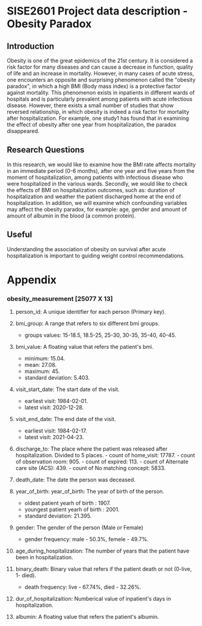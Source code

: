 # SISE2601 Project data description - Obesity Paradox

## Introduction
Obesity is one of the great epidemics of the 21st century. It is considered a risk factor for many diseases and can cause a decrease in function, quality of life and an increase in mortality. However, in many cases of acute stress, one encounters an opposite and surprising phenomenon called the "obesity paradox", in which a high BMI (Body mass index) is a protective factor against mortality. This phenomenon exists in inpatients in different wards of hospitals and is particularly prevalent among patients with acute infectious disease. However, there exists a small number of studies that show reversed relationship, in which obesity is indeed a risk factor for mortality after hospitalization. For example, one study1 has found that in examining the effect of obesity after one year from hospitalization, the paradox disappeared.

## Research Questions
In this research, we would like to examine how the BMI rate affects mortality
in an immediate period (0-6 months), after one year and five years from the moment of hospitalization, among patients with infectious disease who were hospitalized in the various wards.
Secondly, we would like to check the effects of BMI on hospitalization outcomes, such as: duration of hospitalization and weather the patient discharged home at the end of hospitalization.
In addition, we will examine which confounding variables may affect the obesity paradox, for example: age, gender and amount of amount of albumin in the blood (a common protein).

## Useful
Understanding the association of obesity on survival after acute hospitalization is important to guiding weight control recommendations.


# Appendix 
### obesity_measurement [25077 X 13]

1. person_id: A unique identifier for each person (Primary key).

2. bmi_group: A range that refers to six different bmi groups.
   - groups values: 15-18.5, 18.5-25, 25-30, 30-35, 35-40, 40-45.

3. bmi_value: A floating value that refers the patient's bmi.
   - minimum: 15.04.
   - mean: 27.08.
   - maximum: 45.
   - standard deviation: 5.403.

4. visit_start_date: The start date of the visit.
    - earliest visit: 1984-02-01.
    - latest visit: 2020-12-28.
  
5.  visit_end_date: The end date of the visit. 
     - earliest visit: 1984-02-17.
     - latest visit: 2021-04-23.
  
  6. discharge_to: The place where the patient was released after hospitalization. Divided to 5 places.
    - count of home_visit: 17787.
    - count of observation room: 905.
    - count of expired: 113.
    - count of Alternate care site (ACS): 439.
    - count of No matching concept: 5833.

7. death_date: The date the person was deceased.

8. year_of_birth: year_of_birth: The year of birth of the person.
    - oldest patient yearh of birth : 1907.
    - youngest patient yearh of birth : 2001.
    - standard deviation: 21.395.

9. gender: The gender of the person (Male or Female)
    - gender frequency: male - 50.3%, femele - 49.7%.

10. age_during_hospitalization: The number of years that the patient have been in hospitalization.

11. binary_death: Binary value that refers if the patient death or not (0-live, 1- died).
    - death frequency: live - 67.74%, died - 32.26%.
  
12. dur_of_hospitalizaition: Numberical value of inpatient's days in hospitalization.

13. albumin: A floating value that refers the patient's albumin.
  
